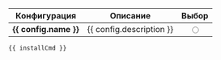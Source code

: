 <script setup>
import { ref, computed } from 'vue'
import { useData } from 'vitepress'
const { theme } = useData()
const neovimConfigs = [
  {
    name: 'NvChad',
    description: 'Молниеносная конфигурация Neovim с красивым пользовательским интерфейсом',
    link: 'https://github.com/NvChad/NvChad',
    installCommand: 'git clone https://github.com/NvChad/starter ~/.config/nvim && rm -rf ~/.config/nvim/.git'
  },
  {
    name: 'AstroNvim',
    description: 'Аэродинамическая конфигурация Neovim для максимальной продуктивности',
    link: 'https://github.com/AstroNvim/AstroNvim',
    installCommand: 'git clone --depth 1 https://github.com/AstroNvim/template ~/.config/nvim && rm -rf ~/.config/nvim/.git'
  },
  {
    name: 'LazyVim',
    description: 'Современная конфигурация Neovim с ленивой загрузкой плагинов',
    link: 'https://github.com/LazyVim/LazyVim',
    installCommand: 'git clone https://github.com/LazyVim/starter ~/.config/nvim && rm -rf ~/.config/nvim/.git'
  },
  {
    name: 'LunarVim',
    description: 'Расширенная IDE-подобная конфигурация для Neovim',
    link: 'https://github.com/LunarVim/LunarVim',
    installCommand: 'bash <(curl -s https://raw.githubusercontent.com/lunarvim/lunarvim/master/utils/installer/install.sh)'
  },
  {
    name: 'SpaceVim',
    description: 'Модульная конфигурация Vim/Neovim с множеством расширений',
    link: 'https://github.com/SpaceVim/SpaceVim',
    installCommand: 'curl -sLf https://spacevim.org/install.sh | bash'
  }
]
const restoreNeovimConfigCmd = "rm -rf ~/.config/nvim &&\nrm -rf ~/.local/state/nvim &&\nrm -rf ~/.local/share/nvim &&"
const selectedConfig = ref(null)
const installCmd = computed(() => {
  return selectedConfig.value
    ? `${restoreNeovimConfigCmd}\n${selectedConfig.value.installCommand}`
    : '# Выберите конфигурацию Neovim'
})
const selectConfig = (config) => {
  selectedConfig.value = selectedConfig.value === config ? null : config
}
const copyToClipboard = () => {
  navigator.clipboard.writeText(installCmd.value)
}
</script>
<style lang="css">
.config-selector .center {
  text-align: center;
}

.config-name-link {
  color: inherit;
  text-decoration: none;
}

.config-name-link:hover {
  text-decoration: underline;
}

.config-row {
  cursor: pointer;
  transition: background-color 0.2s;
}

.config-row:hover {
  background-color: #f0f0f0;
}

.selected-config {
  background-color: #e0e0e0;
}

.install-command {
  background-color: #f4f4f4;
  padding: 10px;
  border-radius: 5px;
  margin-top: 10px;
  display: flex;
  justify-content: space-between;
  align-items: center;
}

.install-command pre {
  margin: 0;
  white-space: pre-wrap;
  word-break: break-all;
}
</style>
<div class="config-selector">
  <div>
    <table>
      <thead>
        <tr>
          <th class="center">Конфигурация</th>
          <th class="center">Описание</th>
          <th class="center">Выбор</th>
        </tr>
      </thead>
      <tbody>
        <tr v-for="config in neovimConfigs" :key="config.name" :class="[
            'config-row', 
            { 'selected-config': selectedConfig === config }
          ]">
          <td class="center">
            <a :href="config.link" target="_blank" class="config-name-link">
              <b>{{ config.name }}</b>
            </a>
          </td>
          <td>{{ config.description }}</td>
          <td class="center">
            <input type="radio" :name="'neovim-config'" :checked="selectedConfig === config"
              @click.stop="selectConfig(config)">
          </td>
        </tr>
      </tbody>
    </table>
  </div>
</div>

```bash-vue
{{ installCmd }}
```
